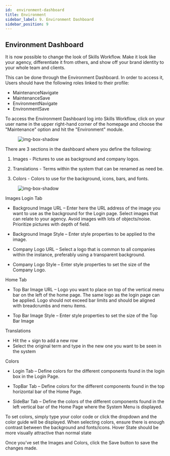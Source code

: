 ```yaml
---
id:  environment-dashboard
title: Environment
sidebar_label: 9. Environment Dashboard
sidebar_position: 9
---
```


## Environment Dashboard

It is now possible to change the look of Skills Workflow. Make it look like your agency, differentiate it from others, and show off your brand identity to your whole team and clients.

This can be done through the Environment Dashboard. In order to access it, Users should have the following roles linked to their profile:

- MaintenanceNavigate
- MaintenanceSave
- EnvironmentNavigate
- EnvironmentSave

To access the Environment Dashboard log into Skills Workflow, click on your user name in the upper right-hand corner of the homepage and choose the "Maintenance" option and hit the "Environment" module.

<figure>

![img-box-shadow](/img/university/dashboards/environment-dashboard/university-environment-1.png)
<figcaption></figcaption>
</figure> 

 

There are 3 sections in the dashboard where you define the following:

1. Images - Pictures to use as background and company logos.

2. Translations - Terms within the system that can be renamed as need be.

3. Colors - Colors to use for the background, icons, bars, and fonts.

<figure>

![img-box-shadow](/img/university/dashboards/environment-dashboard/university-environment-2.png)
<figcaption></figcaption>
</figure> 

Images
Login Tab

- Background Image URL – Enter here the URL address of the image you want to use as the background for the Login page. Select images that can relate to your agency. Avoid images with lots of objects/noise. Prioritize pictures with depth of field.

- Background Image Style – Enter style properties to be applied to the image.

- Company Logo URL – Select a logo that is common to all companies within the instance, preferably using a transparent background.

- Company Logo Style – Enter style properties to set the size of the Company Logo.

Home Tab

- Top Bar Image URL – Logo you want to place on top of the vertical menu bar on the left of the home page. The same logo as the login page can be applied. Logo should not exceed bar limits and should be aligned with breadcrumbs and menu items.

- Top Bar Image Style – Enter style properties to set the size of the Top Bar Image
 

Translations

- Hit the + sign to add a new row
- Select the original term and type in the new one you want to be seen in the system
 

Colors

- Login Tab – Define colors for the different components found in the login box in the Login Page.

- TopBar Tab –  Define colors for the different components found in the top horizontal bar of the Home Page.

- SideBar Tab – Define the colors of the different components found in the left vertical bar of the Home Page where the System Menu is displayed.

To set colors, simply type your color code or click the dropdown and the color guide will be displayed. When selecting colors, ensure there is enough contrast between the background and fonts/icons.
Hover State should be more visually attractive than normal state

Once you’ve set the Images and Colors, click the Save button to save the changes made.